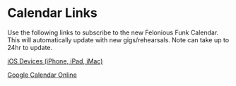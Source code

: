 # Calendar Links
Use the following links to subscribe to the new Felonious Funk Calendar. This will automatically update with new gigs/rehearsals. Note can take up to 24hr to update.

[iOS Devices (iPhone, iPad, iMac)](webcal://ics.teamup.com/feed/ksn848cx2ktvwqp6qu/0.ics)

[Google Calendar Online](https://calendar.google.com/calendar/render?cid=ics.teamup.com/feed/ksn848cx2ktvwqp6qu/0.ics)

